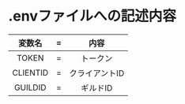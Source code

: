 # .envファイルへの記述内容
|変数名|=|内容|
|:---:|:---:|:---:|
|TOKEN|=|トークン|
|CLIENTID|=|クライアントID|
|GUILDID|=|ギルドID|